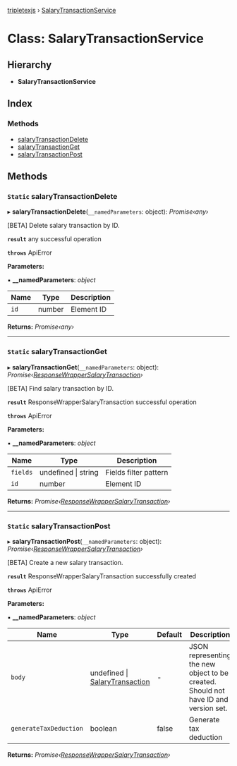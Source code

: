 [tripletexjs](../README.md) › [SalaryTransactionService](salarytransactionservice.md)

# Class: SalaryTransactionService

## Hierarchy

* **SalaryTransactionService**

## Index

### Methods

* [salaryTransactionDelete](salarytransactionservice.md#static-salarytransactiondelete)
* [salaryTransactionGet](salarytransactionservice.md#static-salarytransactionget)
* [salaryTransactionPost](salarytransactionservice.md#static-salarytransactionpost)

## Methods

### `Static` salaryTransactionDelete

▸ **salaryTransactionDelete**(`__namedParameters`: object): *Promise‹any›*

[BETA] Delete salary transaction by ID.

**`result`** any successful operation

**`throws`** ApiError

**Parameters:**

▪ **__namedParameters**: *object*

Name | Type | Description |
------ | ------ | ------ |
`id` | number | Element ID |

**Returns:** *Promise‹any›*

___

### `Static` salaryTransactionGet

▸ **salaryTransactionGet**(`__namedParameters`: object): *Promise‹[ResponseWrapperSalaryTransaction](../interfaces/responsewrappersalarytransaction.md)›*

[BETA] Find salary transaction by ID.

**`result`** ResponseWrapperSalaryTransaction successful operation

**`throws`** ApiError

**Parameters:**

▪ **__namedParameters**: *object*

Name | Type | Description |
------ | ------ | ------ |
`fields` | undefined &#124; string | Fields filter pattern |
`id` | number | Element ID |

**Returns:** *Promise‹[ResponseWrapperSalaryTransaction](../interfaces/responsewrappersalarytransaction.md)›*

___

### `Static` salaryTransactionPost

▸ **salaryTransactionPost**(`__namedParameters`: object): *Promise‹[ResponseWrapperSalaryTransaction](../interfaces/responsewrappersalarytransaction.md)›*

[BETA] Create a new salary transaction.

**`result`** ResponseWrapperSalaryTransaction successfully created

**`throws`** ApiError

**Parameters:**

▪ **__namedParameters**: *object*

Name | Type | Default | Description |
------ | ------ | ------ | ------ |
`body` | undefined &#124; [SalaryTransaction](../interfaces/salarytransaction.md) | - | JSON representing the new object to be created. Should not have ID and version set. |
`generateTaxDeduction` | boolean | false | Generate tax deduction |

**Returns:** *Promise‹[ResponseWrapperSalaryTransaction](../interfaces/responsewrappersalarytransaction.md)›*
